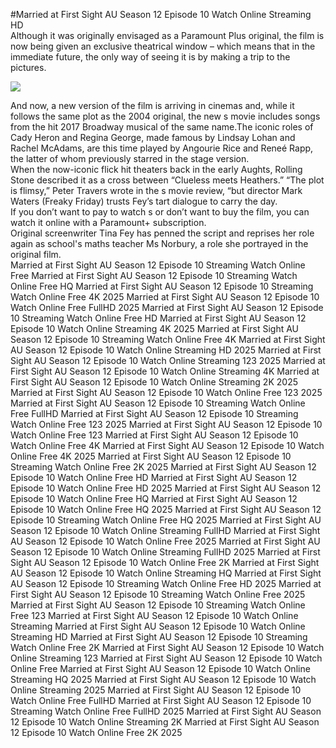 #Married at First Sight AU Season 12 Episode 10 Watch Online Streaming HD  
Although it was originally envisaged as a Paramount Plus original, the film is now being given an exclusive theatrical window – which means that in the immediate future, the only way of seeing it is by making a trip to the pictures.  
  
[![](https://i.imgur.com/qSNzIqt.png)](https://movie.rssnews.media/aWDeOgQG.php)  
  
And now, a new version of the film is arriving in cinemas and, while it follows the same plot as the 2004 original, the new s movie includes songs from the hit 2017 Broadway musical of the same name.The iconic roles of Cady Heron and Regina George, made famous by Lindsay Lohan and Rachel McAdams, are this time played by Angourie Rice and Reneé Rapp, the latter of whom previously starred in the stage version.  
When the now-iconic flick hit theaters back in the early Aughts, Rolling Stone described it as a cross between “Clueless meets Heathers.” “The plot is flimsy,” Peter Travers wrote in the s movie review, “but director Mark Waters (Freaky Friday) trusts Fey’s tart dialogue to carry the day.  
If you don’t want to pay to watch s or don’t want to buy the film, you can watch it online with a Paramount+ subscription.  
Original screenwriter Tina Fey has penned the script and reprises her role again as school's maths teacher Ms Norbury, a role she portrayed in the original film.  
Married at First Sight AU Season 12 Episode 10 Streaming Watch Online Free
Married at First Sight AU Season 12 Episode 10 Streaming Watch Online Free HQ
Married at First Sight AU Season 12 Episode 10 Streaming Watch Online Free 4K 2025
Married at First Sight AU Season 12 Episode 10 Watch Online Free FullHD 2025
Married at First Sight AU Season 12 Episode 10 Streaming Watch Online Free HD
Married at First Sight AU Season 12 Episode 10 Watch Online Streaming 4K 2025
Married at First Sight AU Season 12 Episode 10 Streaming Watch Online Free 4K
Married at First Sight AU Season 12 Episode 10 Watch Online Streaming HD 2025
Married at First Sight AU Season 12 Episode 10 Watch Online Streaming 123 2025
Married at First Sight AU Season 12 Episode 10 Watch Online Streaming 4K
Married at First Sight AU Season 12 Episode 10 Watch Online Streaming 2K 2025
Married at First Sight AU Season 12 Episode 10 Watch Online Free 123 2025
Married at First Sight AU Season 12 Episode 10 Streaming Watch Online Free FullHD
Married at First Sight AU Season 12 Episode 10 Streaming Watch Online Free 123 2025
Married at First Sight AU Season 12 Episode 10 Watch Online Free 123
Married at First Sight AU Season 12 Episode 10 Watch Online Free 4K
Married at First Sight AU Season 12 Episode 10 Watch Online Free 4K 2025
Married at First Sight AU Season 12 Episode 10 Streaming Watch Online Free 2K 2025
Married at First Sight AU Season 12 Episode 10 Watch Online Free HD
Married at First Sight AU Season 12 Episode 10 Watch Online Free HD 2025
Married at First Sight AU Season 12 Episode 10 Watch Online Free HQ
Married at First Sight AU Season 12 Episode 10 Watch Online Free HQ 2025
Married at First Sight AU Season 12 Episode 10 Streaming Watch Online Free HQ 2025
Married at First Sight AU Season 12 Episode 10 Watch Online Streaming FullHD
Married at First Sight AU Season 12 Episode 10 Watch Online Free 2025
Married at First Sight AU Season 12 Episode 10 Watch Online Streaming FullHD 2025
Married at First Sight AU Season 12 Episode 10 Watch Online Free 2K
Married at First Sight AU Season 12 Episode 10 Watch Online Streaming HQ
Married at First Sight AU Season 12 Episode 10 Streaming Watch Online Free HD 2025
Married at First Sight AU Season 12 Episode 10 Streaming Watch Online Free 2025
Married at First Sight AU Season 12 Episode 10 Streaming Watch Online Free 123
Married at First Sight AU Season 12 Episode 10 Watch Online Streaming
Married at First Sight AU Season 12 Episode 10 Watch Online Streaming HD
Married at First Sight AU Season 12 Episode 10 Streaming Watch Online Free 2K
Married at First Sight AU Season 12 Episode 10 Watch Online Streaming 123
Married at First Sight AU Season 12 Episode 10 Watch Online Free
Married at First Sight AU Season 12 Episode 10 Watch Online Streaming HQ 2025
Married at First Sight AU Season 12 Episode 10 Watch Online Streaming 2025
Married at First Sight AU Season 12 Episode 10 Watch Online Free FullHD
Married at First Sight AU Season 12 Episode 10 Streaming Watch Online Free FullHD 2025
Married at First Sight AU Season 12 Episode 10 Watch Online Streaming 2K
Married at First Sight AU Season 12 Episode 10 Watch Online Free 2K 2025